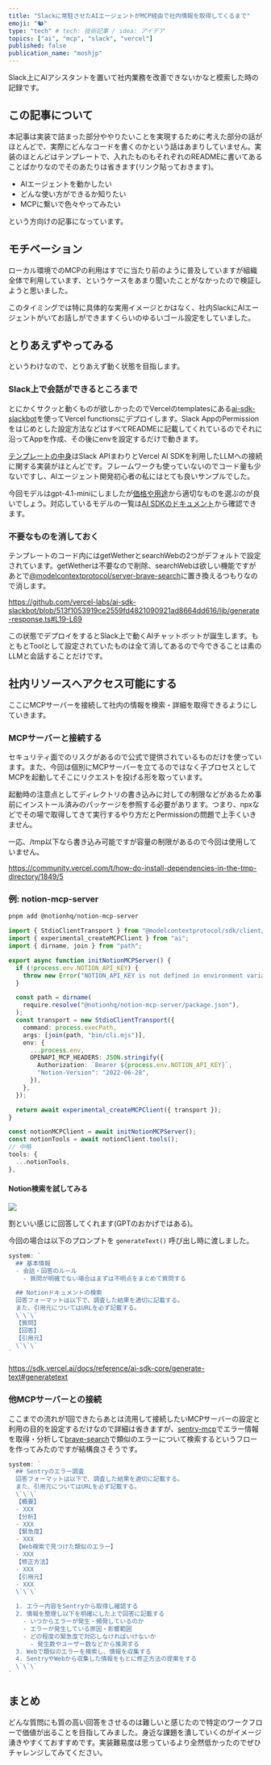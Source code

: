 ```yaml
---
title: "Slackに常駐させたAIエージェントがMCP経由で社内情報を取得してくるまで"
emoji: "🐿️"
type: "tech" # tech: 技術記事 / idea: アイデア
topics: ["ai", "mcp", "slack", "vercel"]
published: false
publication_name: "moshjp"
---
```


Slack上にAIアシスタントを置いて社内業務を改善できないかなと模索した時の記録です。

## この記事について

本記事は実装で詰まった部分ややりたいことを実現するために考えた部分の話がほとんどで、実際にどんなコードを書くのかという話はあまりしていません。実装のほとんどはテンプレートで、入れたものもそれぞれのREADMEに書いてあることばかりなのでそのあたりは省きます(リンク貼っておきます)。

- AIエージェントを動かしたい
- どんな使い方ができるか知りたい
- MCPに繋いで色々やってみたい

という方向けの記事になっています。

## モチベーション

ローカル環境でのMCPの利用はすでに当たり前のように普及していますが組織全体で利用しています、というケースをあまり聞いたことがなかったので検証しようと思いました。

このタイミングでは特に具体的な実用イメージとかはなく、社内SlackにAIエージェントがいてお話しができますくらいのゆるいゴール設定をしていました。

## とりあえずやってみる

というわけなので、とりあえず動く状態を目指します。

### Slack上で会話ができるところまで

とにかくサクッと動くものが欲しかったのでVercelのtemplatesにある[ai-sdk-slackbot](https://vercel.com/templates/other/ai-sdk-slackbot)を使ってVercel functionsにデプロイします。Slack AppのPermissionをはじめとした設定方法などはすべてREADMEに記載してくれているのでそれに沿ってAppを作成、その後にenvを設定するだけで動きます。

[テンプレートの中身](https://github.com/vercel-labs/ai-sdk-slackbot)はSlack APIまわりとVercel AI SDKを利用したLLMへの接続に関する実装がほとんどです。フレームワークも使っていないのでコード量も少ないですし、AIエージェント開発初心者の私にはとても良いサンプルでした。

今回モデルはgpt-4.1-miniにしましたが[価格や用途](https://openai.com/api/pricing/)から適切なものを選ぶのが良いでしょう。対応しているモデルの一覧は[AI SDKのドキュメント](https://sdk.vercel.ai/docs/introduction)から確認できます。

### 不要なものを消しておく

テンプレートのコード内にはgetWetherとsearchWebの2つがデフォルトで設定されています。getWetherは不要なので削除、searchWebは欲しい機能ですがあとで[@modelcontextprotocol/server-brave-search](https://github.com/modelcontextprotocol/servers/tree/main/src/brave-search)に置き換えるつもりなので消します。

https://github.com/vercel-labs/ai-sdk-slackbot/blob/513f1053919ce2559fd4821090921ad8664dd616/lib/generate-response.ts#L19-L69

この状態でデプロイをするとSlack上で動くAIチャットボットが誕生します。もともとToolとして設定されていたものは全て消してあるので今できることは素のLLMと会話することだけです。

## 社内リソースへアクセス可能にする

ここにMCPサーバーを接続して社内の情報を検索・詳細を取得できるようにしていきます。

### MCPサーバーと接続する

セキュリティ面でのリスクがあるので公式で提供されているものだけを使っています。また、今回は個別にMCPサーバーを立てるのではなく子プロセスとしてMCPを起動してそこにリクエストを投げる形を取っています。

起動時の注意点としてディレクトリの書き込みに対しての制限などがあるため事前にインストール済みのパッケージを参照する必要があります。つまり、npxなどでその場で取得してきて実行するやり方だとPermissionの問題で上手くいきません。

一応、/tmp以下なら書き込み可能ですが容量の制限があるので今回は使用していません。

https://community.vercel.com/t/how-do-install-dependencies-in-the-tmp-directory/1849/5

### 例: notion-mcp-server

```sh
pnpm add @notionhq/notion-mcp-server
```

```ts:notion-mcp.ts
import { StdioClientTransport } from "@modelcontextprotocol/sdk/client/stdio.js";
import { experimental_createMCPClient } from "ai";
import { dirname, join } from "path";

export async function initNotionMCPServer() {
  if (!process.env.NOTION_API_KEY) {
    throw new Error("NOTION_API_KEY is not defined in environment variables");
  }

  const path = dirname(
    require.resolve("@notionhq/notion-mcp-server/package.json"),
  );
  const transport = new StdioClientTransport({
    command: process.execPath,
    args: [join(path, "bin/cli.mjs")],
    env: {
      ...process.env,
      OPENAPI_MCP_HEADERS: JSON.stringify({
        Authorization: `Bearer ${process.env.NOTION_API_KEY}`,
        "Notion-Version": "2022-06-28",
      }),
    },
  });

  return await experimental_createMCPClient({ transport });
}
```

```ts:generate-response.ts
const notionMCPClient = await initNotionMCPServer();
const notionTools = await notionClient.tools();
// 中略
tools: {
  ...notionTools,
},
```

#### Notion検索を試してみる

![](/images/fcba8b9c83fee4/slack.jpg)

割といい感じに回答してくれます(GPTのおかげではある)。

今回の場合は以下のプロンプトを `generateText()` 呼び出し時に渡しました。

```js:generate-text.ts
system: `
  ## 基本情報
  - 会話・回答のルール
    - 質問が明確でない場合はまずは不明点をまとめて質問する

  ## Notionドキュメントの検索
  回答フォーマットは以下で、調査した結果を適切に記載する。
  また、引用元についてはURLを必ず記載する。
  \`\`\`
  【質問】
  【回答】
  【引用元】
  \`\`\`
`
```

https://sdk.vercel.ai/docs/reference/ai-sdk-core/generate-text#generatetext

### 他MCPサーバーとの接続

ここまでの流れが1回できたらあとは流用して接続したいMCPサーバーの設定と利用の目的を設定するだけなので詳細は省きますが、[sentry-mcp](https://github.com/getsentry/sentry-mcp)でエラー情報を取得・分析して[brave-search](https://github.com/modelcontextprotocol/servers/tree/main/src/brave-search)で類似のエラーについて検索するというフローを作ってみたのですが結構良さそうです。

```js:generate-text.ts
system: `
  ## Sentryのエラー調査
  回答フォーマットは以下で、調査した結果を適切に記載する。
  また、引用元についてはURLを必ず記載する。
  \`\`\`
  【概要】
  - XXX
  【分析】
  - XXX
  【緊急度】
  - XXX
  【Web検索で見つけた類似のエラー】
  - XXX
  【修正方法】
  - XXX
  【引用元】
  - XXX
  \`\`\`

  1. エラー内容をSentryから取得し確認する
  2. 情報を整理し以下を明確にした上で回答に記載する
    - いつからエラーが発生・頻発しているのか
    - エラーが発生している原因・影響範囲
    - どの程度の緊急度で対応しなければいけないか
      - 発生数やユーザー数などから推測する
  3. Webで類似のエラーを検索し、情報を収集する
  4. SentryやWebから収集した情報をもとに修正方法の提案をする
  \`\`\`
`
```

## まとめ

どんな質問にも質の高い回答をさせるのは難しいと感じたので特定のワークフローで価値が出ることを目指してみました。身近な課題を潰していくのがイメージ湧きやすくておすすめです。実装難易度は思っているより全然低かったのでぜひチャレンジしてみてください。
